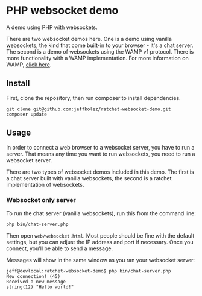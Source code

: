 # PHP websocket demo

A demo using PHP with websockets.

There are two websocket demos here. One is a demo using vanilla websockets, the kind that come built-in to your browser - it's a chat server. The second is a demo of websockets using the WAMP v1 protocol. There is more functionality with a WAMP implementation. For more information on WAMP, [click here](http://wamp-proto.org).

## Install

First, clone the repository, then run composer to install dependencies.

```
git clone git@github.com:jeffkolez/ratchet-websocket-demo.git
composer update
```

## Usage

In order to connect a web browser to a websocket server, you have to run a server. That means any time you want to run websockets, you need to run a websocket server.

There are two types of websocket demos included in this demo. The first is a chat server built with vanilla websockets, the second is a ratchet implementation of websockets.

### Websocket only server

To run the chat server (vanilla websockets), run this from the command line:

```
php bin/chat-server.php
```

Then open ```web/websocket.html```. Most people should be fine with the default settings, but you can adjust the IP address and port if necessary. Once you connect, you'll be able to send a message.

Messages will show in the same window as you ran your websocket server:

```
jeff@devlocal:ratchet-websocket-demo$ php bin/chat-server.php
New connection! (45)
Received a new message
string(12) "Hello world!"

```


